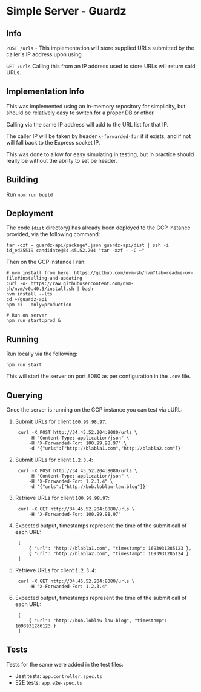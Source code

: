 # Simple Server - Guardz

## Info

`POST /urls` - 
This implementation will store supplied URLs submitted by the caller's IP address upon using

`GET /urls`
Calling this from an IP address used to store URLs will return said URLs.

## Implementation Info
This was implemented using an in-memory repository for simplicity, but should be relatively easy to switch for a proper DB or other.

Calling via the same IP address will add to the URL list for that IP.

The caller IP will be taken by header `x-forwarded-for` if it exists, and if not will fall back to the Express socket IP.

This was done to allow for easy simulating in testing, but in practice should really be without the ability to set be header.

## Building 

Run `npm run build`

## Deployment
The code (`dist` directory) has already been deployed to the GCP instance provided, via the following command:

    tar -czf - guardz-api/package*.json guardz-api/dist | ssh -i id_ed25519 candidate@34.45.52.204 "tar -xzf - -C ~"

Then on the GCP instance I ran:

    # nvm install from here: https://github.com/nvm-sh/nvm?tab=readme-ov-file#installing-and-updating
    curl -o- https://raw.githubusercontent.com/nvm-sh/nvm/v0.40.3/install.sh | bash
    nvm install --lts
    cd ~/guardz-api
    npm ci --only=production
    
    # Run on server
    npm run start:prod &
    

## Running
Run locally via the following:

    npm run start

This will start the server on port 8080 as per configuration in the `.env` file.

## Querying
Once the server is running on the GCP instance you can test via cURL:

1. Submit URLs for client `100.99.98.97`:

        curl -X POST http://34.45.52.204:8080/urls \
            -H "Content-Type: application/json" \
            -H "X-Forwarded-For: 100.99.98.97" \
            -d '{"urls":["http://blabla1.com","http://blabla2.com"]}'

2. Submit URLs for client `1.2.3.4`:

        curl -X POST http://34.45.52.204:8080/urls \
            -H "Content-Type: application/json" \
            -H "X-Forwarded-For: 1.2.3.4" \
            -d '{"urls":["http://bob.loblaw-law.blog"]}'

3. Retrieve URLs for client `100.99.98.97`:

        curl -X GET http://34.45.52.204:8080/urls \
            -H "X-Forwarded-For: 100.99.98.97"

4. Expected output, timestamps represent the time of the submit call of each URL:

        [
            { "url": "http://blabla1.com", "timestamp": 1693931285123 },
            { "url": "http://blabla2.com", "timestamp": 1693931285124 }
        ]
5. Retrieve URLs for client `1.2.3.4`:

        curl -X GET http://34.45.52.204:8080/urls \
            -H "X-Forwarded-For: 1.2.3.4"

6. Expected output, timestamps represent the time of the submit call of each URL:

        [
            { "url": "http://bob.loblaw-law.blog", "timestamp": 1693931286123 }
        ]

## Tests
Tests for the same were added in the test files:
* Jest tests: `app.controller.spec.ts`
* E2E tests: `app.e2e-spec.ts`
